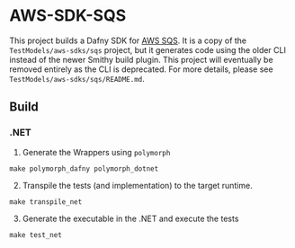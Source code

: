 # AWS-SDK-SQS

This project builds a Dafny SDK for [AWS SQS](https://aws.amazon.com/sqs/).
It is a copy of the `TestModels/aws-sdks/sqs` project,
but it generates code using the older CLI instead of the newer Smithy build plugin.
This project will eventually be removed entirely as the CLI is deprecated.
For more details, please see `TestModels/aws-sdks/sqs/README.md`.

## Build

### .NET

1. Generate the Wrappers using `polymorph`

```
make polymorph_dafny polymorph_dotnet
```

2. Transpile the tests (and implementation) to the target runtime.

```
make transpile_net
```

3. Generate the executable in the .NET and execute the tests

```
make test_net
```
